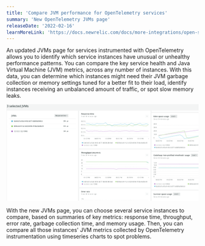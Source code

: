 ```yaml
---
title: 'Compare JVM performance for OpenTelemetry services'
summary: 'New OpenTelemetry JVMs page'
releaseDate: '2022-02-16'
learnMoreLink: 'https://docs.newrelic.com/docs/more-integrations/open-source-telemetry-integrations/opentelemetry/view-your-opentelemetry-data-new-relic/#jvms'
---
```

An updated JVMs page for services instrumented with OpenTelemetry allows you to identify which service instances have unusual or unhealthy performance patterns. You can compare the key service health and Java Virtual Machine (JVM) metrics, across any number of instances. With this data, you can determine which instances might need their JVM garbage collection or memory settings tuned for a better fit to their load, identify instances receiving an unbalanced amount of traffic, or spot slow memory leaks.

![Comparison view with timeseries charts, showing three JVM instances with different throughput rates, as well as different garbage collection behavior](./images/whats-new-02-15-otel-jvms.png "Comparison view with timeseries charts, showing three JVM instances with different throughput rates, as well as different garbage collection behavior")

With the new JVMs page, you can choose several service instances to compare, based on summaries of key metrics: response time, throughput, error rate, garbage collection time, and memory usage. Then, you can compare all those instances' JVM metrics collected by OpenTelemetry instrumentation using timeseries charts to spot problems.
